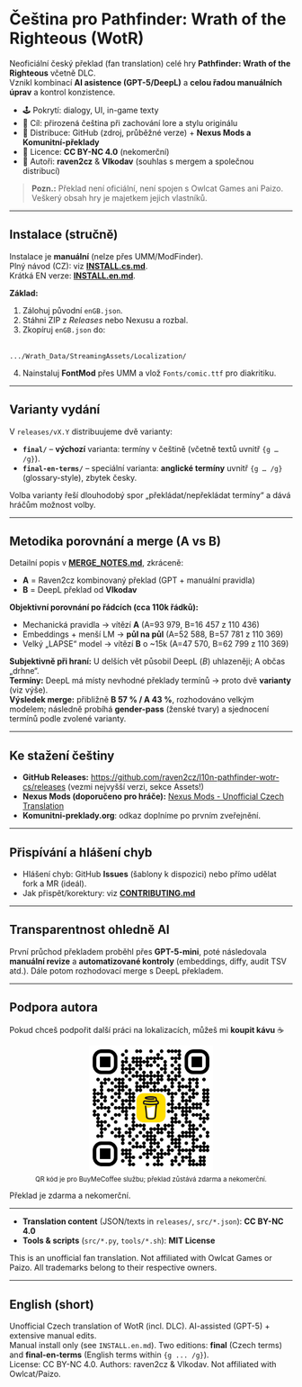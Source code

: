 # Čeština pro Pathfinder: Wrath of the Righteous (WotR)

Neoficiální český překlad (fan translation) celé hry **Pathfinder: Wrath of the Righteous** včetně DLC.  
Vznikl kombinací **AI asistence (GPT-5/DeepL)** a **celou řadou manuálních úprav** a kontrol konzistence.

- 🕹 Pokrytí: dialogy, UI, in-game texty
- 🎯 Cíl: přirozená čeština při zachování lore a stylu originálu
- 💾 Distribuce: GitHub (zdroj, průběžné verze) + **Nexus Mods a Komunitní-překlady**
- 📄 Licence: **CC BY-NC 4.0** (nekomerční)
- 👥 Autoři: **raven2cz** & **Vlkodav** (souhlas s mergem a společnou distribucí)

> **Pozn.:** Překlad není oficiální, není spojen s Owlcat Games ani Paizo. Veškerý obsah hry je majetkem jejich vlastníků.

---

## Instalace (stručně)
Instalace je **manuální** (nelze přes UMM/ModFinder).  
Plný návod (CZ): viz **[INSTALL.cs.md](./INSTALL.cs.md)**.  
Krátká EN verze: **[INSTALL.en.md](./INSTALL.en.md)**.

**Základ:**
1) Zálohuj původní `enGB.json`.  
2) Stáhni ZIP z *Releases* nebo Nexusu a rozbal.  
3) Zkopíruj `enGB.json` do:
```

.../Wrath_Data/StreamingAssets/Localization/

```
4) Nainstaluj **FontMod** přes UMM a vlož `Fonts/comic.ttf` pro diakritiku.

---

## Varianty vydání
V `releases/vX.Y` distribuujeme dvě varianty:

- **`final/`** – **výchozí** varianta: termíny v češtině (včetně textů uvnitř `{g … /g}`).  
- **`final-en-terms/`** – speciální varianta: **anglické termíny** uvnitř `{g … /g}` (glossary-style), zbytek česky.

Volba varianty řeší dlouhodobý spor „překládat/nepřekládat termíny“ a dává hráčům možnost volby.

---

## Metodika porovnání a merge (A vs B)
Detailní popis v **[MERGE_NOTES.md](./MERGE_NOTES.md)**, zkráceně:

- **A** = Raven2cz kombinovaný překlad (GPT + manuální pravidla)  
- **B** = DeepL překlad od **Vlkodav**

**Objektivní porovnání po řádcích (cca 110k řádků):**
- Mechanická pravidla → vítězí **A** (A=93 979, B=16 457 z 110 436)
- Embeddings + menší LM → **půl na půl** (A=52 588, B=57 781 z 110 369)
- Velký „LAPSE“ model → vítězí **B** o ~15k (A=47 570, B=62 799 z 110 369)

**Subjektivně při hraní:** U delších vět působil DeepL (*B*) uhlazeněji; A občas „drhne“.  
**Termíny:** DeepL má místy nevhodné překlady termínů → proto dvě **varianty** (viz výše).  
**Výsledek merge:** přibližně **B 57 % / A 43 %**, rozhodováno velkým modelem; následně probíhá **gender-pass** (ženské tvary) a sjednocení termínů podle zvolené varianty.

---

## Ke stažení češtiny
- **GitHub Releases:** https://github.com/raven2cz/l10n-pathfinder-wotr-cs/releases (vezmi nejvyšší verzi, sekce Assets!)
- **Nexus Mods (doporučeno pro hráče):** [Nexus Mods - Unofficial Czech Translation](https://www.nexusmods.com/pathfinderwrathoftherighteous/mods/902)
- **Komunitni-preklady.org**: odkaz doplníme po prvním zveřejnění.

---

## Přispívání a hlášení chyb
- Hlášení chyb: GitHub **Issues** (šablony k dispozici) nebo přímo udělat fork a MR (ideál).
- Jak přispět/korektury: viz **[CONTRIBUTING.md](./CONTRIBUTING.md)**

---

## Transparentnost ohledně AI
První průchod překladem proběhl přes **GPT-5-mini**, poté následovala **manuální revize** a **automatizované kontroly** (embeddings, diffy, audit TSV atd.). Dále potom rozhodovací merge s DeepL překladem.

---

## Podpora autora
Pokud chceš podpořit další práci na lokalizacích, můžeš mi **koupit kávu** ☕  

<p align="center">
  <a href="https://www.buymeacoffee.com/raven2cz">
    <img src="images/qr-code.png" alt="Buy Me a Coffee – QR (optional support)" width="220">
  </a><br/>
  <sub>QR kód je pro BuyMeCoffee službu; překlad zůstává zdarma a nekomerční.</sub>
</p>


Překlad je zdarma a nekomerční.

---

- **Translation content** (JSON/texts in `releases/`, `src/*.json`): **CC BY-NC 4.0**
- **Tools & scripts** (`src/*.py`, `tools/*.sh`): **MIT License**

This is an unofficial fan translation. Not affiliated with Owlcat Games or Paizo. All trademarks belong to their respective owners.

---

## English (short)
Unofficial Czech translation of WotR (incl. DLC). AI-assisted (GPT-5) + extensive manual edits.  
Manual install only (see `INSTALL.en.md`). Two editions: **final** (Czech terms) and **final-en-terms** (English terms within `{g ... /g}`).  
License: CC BY-NC 4.0. Authors: raven2cz & Vlkodav. Not affiliated with Owlcat/Paizo.

